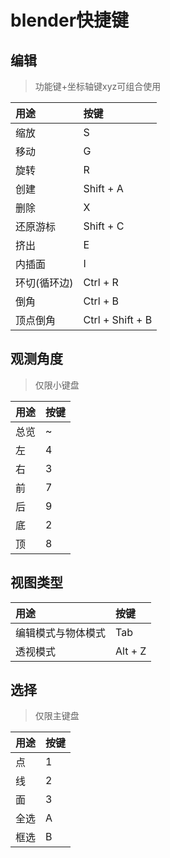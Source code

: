 # blender快捷键

## 编辑

> 功能键+坐标轴键xyz可组合使用

|用途|按键|
|:--|:--|
|缩放|S|
|移动|G|
|旋转|R|
|创建|Shift + A|
|删除|X|
|还原游标|Shift + C|
|挤出|E|
|内插面|I|
|环切(循环边)|Ctrl + R|
|倒角|Ctrl + B|
|顶点倒角|Ctrl + Shift + B|


## 观测角度

> 仅限小键盘

|用途|按键|
|:--|:--|
|总览|~|
|左|4|
|右|3|
|前|7|
|后|9|
|底|2|
|顶|8|

## 视图类型

|用途|按键|
|:--|:--|
|编辑模式与物体模式|Tab|
|透视模式|Alt + Z|



## 选择

> 仅限主键盘

|用途|按键|
|:--|:--|
|点|1|
|线|2|
|面|3|
|全选|A|
|框选|B|
